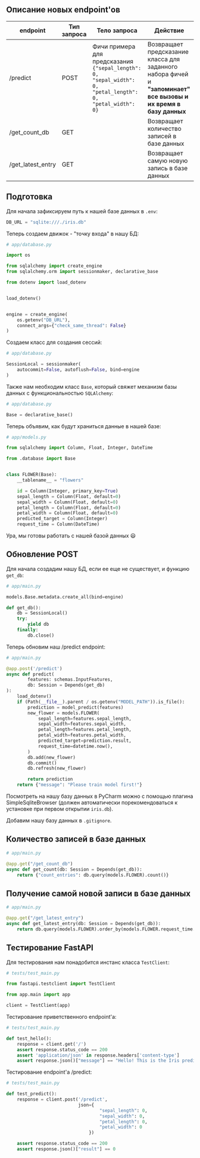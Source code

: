 ## Описание новых endpoint'ов

| endpoint      | Тип запроса | Тело запроса                                                                                                 | Действие                                                                                                         |
|---------------|-------------|--------------------------------------------------------------------------------------------------------------|------------------------------------------------------------------------------------------------------------------|
| /predict      | POST        | Фичи примера для предсказания ``{"sepal_length": 0, "sepal_width": 0, "petal_length": 0, "petal_width": 0}`` | Возвращает предсказание класса для заданного набора фичей и **"запоминает" все вызовы и их время в базу данных** |
| /get_count_db | GET | | Возвращает количество записей в базе данных                                                                      |
|/get_latest_entry|GET| | Возвращает самую новую запись в базе данных |
## Подготовка

Для начала зафиксируем путь к нашей базе данных в ``.env``:

```python
DB_URL = "sqlite:///./iris.db"
```

Теперь создаем движок - "точку входа" в нашу БД:

```python
# app/database.py

import os

from sqlalchemy import create_engine
from sqlalchemy.orm import sessionmaker, declarative_base

from dotenv import load_dotenv


load_dotenv()


engine = create_engine(
    os.getenv("DB_URL"),
    connect_args={"check_same_thread": False}
)
```

Создаем класс для создания сессий:

```python
# app/database.py

SessionLocal = sessionmaker(
    autocommit=False, autoflush=False, bind=engine
)
```
Также нам необходим класс ``Base``, который свяжет механизм базы данных с функциональностью ``SQLAlchemy``:

```python
# app/database.py

Base = declarative_base()
```

Теперь объявим, как будут храниться данные в нашей базе:

```python
# app/models.py

from sqlalchemy import Column, Float, Integer, DateTime

from .database import Base


class FLOWER(Base):
    __tablename__ = "flowers"

    id = Column(Integer, primary_key=True)
    sepal_length = Column(Float, default=0)
    sepal_width = Column(Float, default=0)
    petal_length = Column(Float, default=0)
    petal_width = Column(Float, default=0)
    predicted_target = Column(Integer)
    request_time = Column(DateTime)
```

Ура, мы готовы работать с нашей базой данных :smiley:


## Обновление POST

Для начала создадим нашу БД, если ее еще не существует, и функцию ``get_db``:

```python
# app/main.py

models.Base.metadata.create_all(bind=engine)

def get_db():
    db = SessionLocal()
    try:
        yield db
    finally:
        db.close()
```
Теперь обновим наш /predict endpoint:

```python
# app/main.py

@app.post('/predict')
async def predict(
        features: schemas.InputFeatures,
        db: Session = Depends(get_db)
):
    load_dotenv()
    if (Path(__file__).parent / os.getenv("MODEL_PATH")).is_file():
        prediction = model_predict(features)
        new_flower = models.FLOWER(
            sepal_length=features.sepal_length,
            sepal_width=features.sepal_width,
            petal_length=features.petal_length,
            petal_width=features.petal_width,
            predicted_target=prediction.result,
            request_time=datetime.now(),
        )
        db.add(new_flower)
        db.commit()
        db.refresh(new_flower)

        return prediction
    return {"message": "Please train model first!"}
```

Посмотреть на нашу базу данных в PyCharm можно с помощью плагина SimpleSqliteBrowser (должен автоматически порекомендоваться к установке при первом открытии ``iris.db``).

Добавим нашу базу данных в ``.gitignore``.

## Количество записей в базе данных

```python
# app/main.py

@app.get("/get_count_db")
async def get_count(db: Session = Depends(get_db)):
    return {"count_entries": db.query(models.FLOWER).count()}
```

## Получение самой новой записи в базе данных

```python
# app/main.py

@app.get("/get_latest_entry")
async def get_latest_entry(db: Session = Depends(get_db)):
    return db.query(models.FLOWER).order_by(models.FLOWER.request_time.desc()).first()
```


## Тестирование FastAPI

Для тестирования нам понадобится инстанс класса ``TestClient``:

```python
# tests/test_main.py

from fastapi.testclient import TestClient

from app.main import app

client = TestClient(app)
```

Тестирование приветственного endpoint'а:

```python
# tests/test_main.py

def test_hello():
    response = client.get('/')
    assert response.status_code == 200
    assert 'application/json' in response.headers['content-type']
    assert response.json()["message"] == "Hello! This is the Iris predictor."
```

Тестирование endpoint'a /predict:
```python
# tests/test_main.py

def test_predict():
    response = client.post('/predict',
                           json={
                                   "sepal_length": 0,
                                   "sepal_width": 0,
                                   "petal_length": 0,
                                   "petal_width": 0
                               })

    assert response.status_code == 200
    assert response.json()["result"] == 0
```